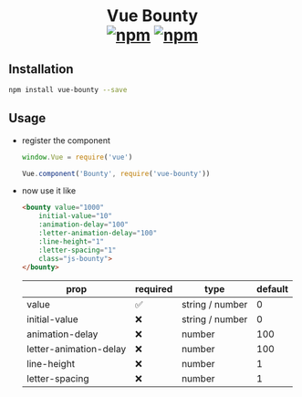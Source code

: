 <h1 align="center">
    Vue Bounty
    <br>
    <a href="https://www.npmjs.com/package/vue-bounty"><img src="https://img.shields.io/npm/v/vue-bounty.svg?style=for-the-badge" alt="npm" /></a> <a href="https://www.npmjs.com/package/vue-bounty"><img src="https://img.shields.io/npm/dt/vue-bounty.svg?style=for-the-badge" alt="npm" /></a>
</h1>

## Installation

```bash
npm install vue-bounty --save
```

## Usage

- register the component

    ```js
    window.Vue = require('vue')

    Vue.component('Bounty', require('vue-bounty'))
    ```

- now use it like
    ```html
    <bounty value="1000"
        initial-value="10"
        :animation-delay="100"
        :letter-animation-delay="100"
        :line-height="1"
        :letter-spacing="1"
        class="js-bounty">
    </bounty>
    ```

    |          prop          |      required      |       type      |  default  |
    |------------------------|--------------------|-----------------|-----------|
    | value                  | :white_check_mark: | string / number | 0         |
    | initial-value          | :x:                | string / number | 0         |
    | animation-delay        | :x:                | number          | 100       |
    | letter-animation-delay | :x:                | number          | 100       |
    | line-height            | :x:                | number          | 1         |
    | letter-spacing         | :x:                | number          | 1         |
